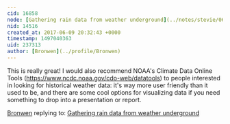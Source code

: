 ```yaml
---
cid: 16858
node: [Gathering rain data from weather underground](../notes/stevie/06-09-2017/gathering-rain-data-from-weather-underground)
nid: 14516
created_at: 2017-06-09 20:32:43 +0000
timestamp: 1497040363
uid: 237313
author: [Bronwen](../profile/Bronwen)
---
```


This is really great! I would also recommend NOAA's Climate Data Online Tools (https://www.ncdc.noaa.gov/cdo-web/datatools) to people interested in looking for historical weather data: it's way more user friendly than it used to be, and there are some cool options for visualizing data if you need something to drop into a presentation or report. 

[Bronwen](../profile/Bronwen) replying to: [Gathering rain data from weather underground](../notes/stevie/06-09-2017/gathering-rain-data-from-weather-underground)

